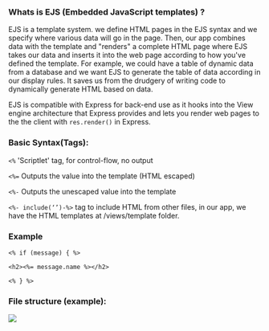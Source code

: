 ### Whats is EJS  (Embedded JavaScript templates) ?

EJS is a template system.  we define HTML pages in the EJS syntax and we specify where various data will go in the page. Then, 
our app combines data with the template and "renders" a complete HTML page where EJS takes our data and inserts it into 
the web page according to how you've defined the template. For example, we could have a table of dynamic data from a database 
and we want EJS to generate the table of data according in our display rules. It saves us from the drudgery of writing code to 
dynamically generate HTML 
based on data.

EJS is compatible with Express for back-end use as it hooks into the View engine architecture that Express provides and lets you render web pages to the  the client with `res.render()` in Express.


### Basic Syntax(Tags):

`<%` 'Scriptlet' tag, for control-flow, no output

`<%=` Outputs the value into the template (HTML escaped)

`<%-` Outputs the unescaped value into the template

 `<%- include(‘’)-%>` tag to include HTML from other files, in our app, we have the HTML templates at /views/template folder.

### Example

`<% if (message) { %>`

  `<h2><%= message.name %></h2>`
  
`<% } %>`


### File structure (example):
![](https://i.ibb.co/8cV2nnf/file-structure.png)
